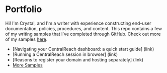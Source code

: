 # Portfolio
Hi! I'm Crystal, and I'm a writer with experience constructing end-user documentation, policies, procedures, and content. This repo contains a few of my writing samples that I've completed through GitHub. Check out more of my samples [here](https://www.clippings.me/users/crystalmorgan).

* [Navigating your CentralReach dashboard: a quick start guide] (link)
* [Running a CentralReach session in browser] (link)
* [Reasons to register your domain and hosting separately] (link)
* [More Samples](https://www.clippings.me/users/crystalmorgan)
